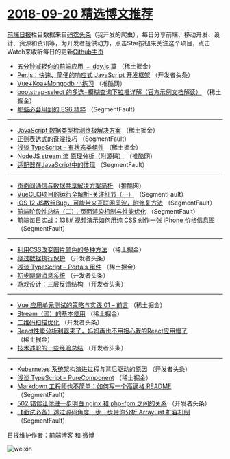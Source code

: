 # [2018-09-20 精选博文推荐](https://toutiao.qdkfweb.cn/date/2018/09/20)

[前端日报](https://qdkfweb.cn/c/news)栏目数据来自[码农头条](https://toutiao.qdkfweb.cn/)（我开发的爬虫），每日分享前端、移动开发、设计、资源和资讯等，为开发者提供动力，点击Star按钮来关注这个项目，点击Watch来收听每日的更新[Github主页](https://github.com/kujian/frontendDaily)
* [五分钟减轻你的前端应用 ﹣ day.js 篇](https://toutiao.qdkfweb.cn/86850.html) （稀土掘金）
* [Per.js：快速、简便的响应式 JavaScript 开发框架](https://toutiao.qdkfweb.cn/86882.html) （开发者头条）
* [Vue+Koa+Mongodb 小练习](https://toutiao.qdkfweb.cn/86902.html) （推酷网）
* [bootstrap-select 的多选+模糊查询下拉框详解（官方示例文档解读）](https://toutiao.qdkfweb.cn/86852.html) （稀土掘金）
* [那些必会用到的 ES6 精粹](https://toutiao.qdkfweb.cn/86821.html) （SegmentFault）

***
* [JavaScript 数据类型检测终极解决方案](https://toutiao.qdkfweb.cn/86842.html) （稀土掘金）
* [正则表达式的奇淫技巧](https://toutiao.qdkfweb.cn/86832.html) （SegmentFault）
* [浅谈 TypeScript &#8211; 有状态类组件](https://toutiao.qdkfweb.cn/86849.html) （稀土掘金）
* [NodeJS stream 流 原理分析（附源码）](https://toutiao.qdkfweb.cn/86903.html) （推酷网）
* [适配器在JavaScript中的体现](https://toutiao.qdkfweb.cn/86827.html) （SegmentFault）

***
* [页面间通信与数据共享解决方案简析](https://toutiao.qdkfweb.cn/86906.html) （推酷网）
* [VueCLI3项目的运行全解析-关注细节（一）](https://toutiao.qdkfweb.cn/86831.html) （SegmentFault）
* [iOS 12 JS数组Bug，可能带来互联网风波，附修复方法](https://toutiao.qdkfweb.cn/86828.html) （SegmentFault）
* [前端阶段性总结（二）：页面渲染机制与性能优化](https://toutiao.qdkfweb.cn/86823.html) （SegmentFault）
* [前端每日实战：138# 视频演示如何用纯 CSS 创作一张 iPhone 价格信息图](https://toutiao.qdkfweb.cn/86834.html) （SegmentFault）

***
* [利用CSS改变图片颜色的多种方法](https://toutiao.qdkfweb.cn/86847.html) （稀土掘金）
* [绕过数据执行保护](https://toutiao.qdkfweb.cn/86884.html) （开发者头条）
* [浅谈 TypeScript &#8211; Portals 组件](https://toutiao.qdkfweb.cn/86848.html) （稀土掘金）
* [初步聊聊消息系统](https://toutiao.qdkfweb.cn/86874.html) （开发者头条）
* [游戏设计：三层反馈结构](https://toutiao.qdkfweb.cn/86876.html) （开发者头条）

***
* [Vue 应用单元测试的策略与实践 01 &#8211; 前言](https://toutiao.qdkfweb.cn/86839.html) （稀土掘金）
* [Stream（流）的基本使用](https://toutiao.qdkfweb.cn/86853.html) （稀土掘金）
* [二维码扫描优化](https://toutiao.qdkfweb.cn/86879.html) （开发者头条）
* [React性能分析利器来了，妈妈再也不用担心我的React应用慢了](https://toutiao.qdkfweb.cn/86845.html) （稀土掘金）
* [技术述职的一些经验总结](https://toutiao.qdkfweb.cn/86869.html) （开发者头条）

***
* [Kubernetes 系统架构演进过程与背后驱动的原因](https://toutiao.qdkfweb.cn/86880.html) （开发者头条）
* [浅谈 TypeScript &#8211; PureComponent](https://toutiao.qdkfweb.cn/86840.html) （稀土掘金）
* [Markdown 工程师也不简单：如何写一个高逼格 README](https://toutiao.qdkfweb.cn/86822.html) （SegmentFault）
* [502 错误让你进一步明白 nginx 和 php-fpm 之间的关系](https://toutiao.qdkfweb.cn/86870.html) （开发者头条）
* [【面试必备】透过源码角度一步一步带你分析 ArrayList 扩容机制](https://toutiao.qdkfweb.cn/86833.html) （SegmentFault）

日报维护作者：[前端博客](https://qdkfweb.cn/) 和 [微博](https://qdkfweb.cn/go/weibo)

![weixin](https://user-images.githubusercontent.com/3055447/38468989-651132ac-3b80-11e8-8e6b-15122322a9d7.png)